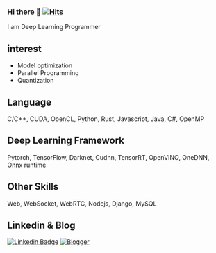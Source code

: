 ### Hi there 👋 [![Hits](https://hits.seeyoufarm.com/api/count/incr/badge.svg?url=https%3A%2F%2Fgithub.com%2Fyester31&count_bg=%2379C83D&title_bg=%23555555&icon=&icon_color=%23E7E7E7&title=hits&edge_flat=false)](https://hits.seeyoufarm.com)

I am Deep Learning Programmer

## interest
- Model optimization
- Parallel Programming
- Quantization
## Language
C/C++, CUDA, OpenCL, Python, Rust, Javascript, Java, C#, OpenMP
## Deep Learning Framework
Pytorch, TensorFlow, Darknet, Cudnn, TensorRT, OpenVINO, OneDNN, Onnx runtime
## Other Skills
Web, WebSocket, WebRTC, Nodejs, Django, MySQL
## Linkedin & Blog

[![Linkedin Badge](https://img.shields.io/badge/-LinkedIn-blue?style=flat-square&logo=Linkedin&logoColor=white&link=https://www.linkedin.com/in/yh-park)](https://www.linkedin.com/in/yh-park) 
[![Blogger](http://img.shields.io/badge/-Tech%20blog-green?style=flat-square&logo=Blogger&logoColor=white&link=https://blog.naver.com/yester31/)](https://blog.naver.com/yester31/)
